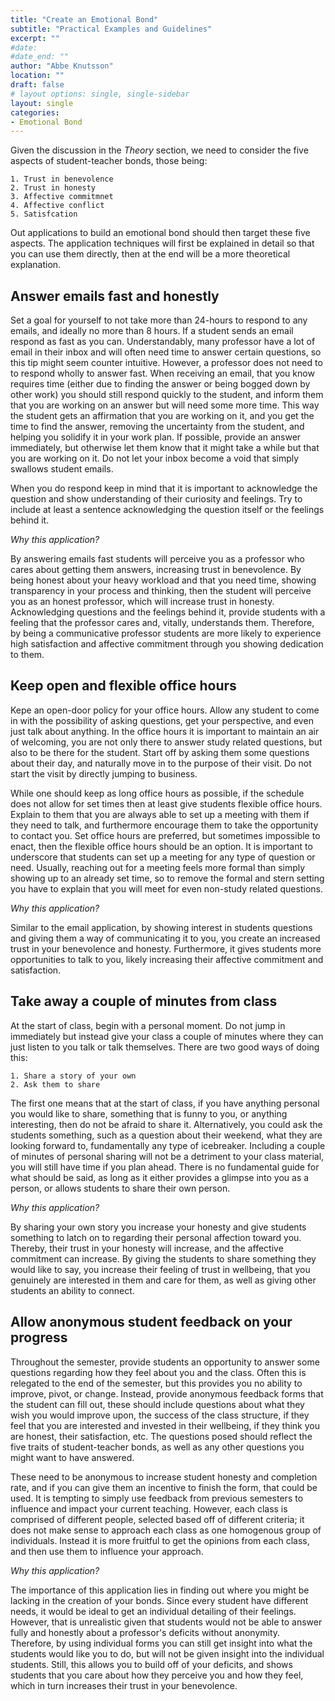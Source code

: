 ```yaml
---
title: "Create an Emotional Bond"
subtitle: "Practical Examples and Guidelines"
excerpt: ""
#date: 
#date_end: ""
author: "Abbe Knutsson"
location: ""
draft: false
# layout options: single, single-sidebar
layout: single
categories:
- Emotional Bond
---
```


Given the discussion in the *Theory* section, we need to consider the five aspects of student-teacher bonds, those being:

    1. Trust in benevolence
    2. Trust in honesty
    3. Affective commitmnet
    4. Affective conflict 
    5. Satisfcation
    
Out applications to build an emotional bond should then target these five aspects. The application techniques will first be explained in detail so that you can use them directly, then at the end will be a more theoretical explanation.

## Answer emails fast and honestly

Set a goal for yourself to not take more than 24-hours to respond to any emails, and ideally no more than 8 hours. If a student sends an email respond as fast as you can. Understandably, many professor have a lot of email in their inbox and will often need time to answer certain questions, so this tip might seem counter intuitive. However, a professor does not need to to respond wholly to answer fast. When receiving an email, that you know requires time (either due to finding the answer or being bogged down by other work) you should still respond quickly to the student, and inform them that you are working on an answer but will need some more time. This way the student gets an affirmation that you are working on it, and you get the time to find the answer, removing the uncertainty from the student, and helping you solidify it in your work plan. If possible, provide an answer immediately, but otherwise let them know that it might take a while but that you are working on it. Do not let your inbox become a void that simply swallows student emails.

When you do respond keep in mind that it is important to acknowledge the question and show understanding of their curiosity and feelings. Try to include at least a sentence acknowledging the question itself or the feelings behind it. 

*Why this application?*

By answering emails fast students will perceive you as a professor who cares about getting them answers, increasing trust in benevolence. By being honest about your heavy workload and that you need time, showing transparency in your process and thinking, then the student will perceive you as an honest professor, which will increase trust in honesty. Acknowledging questions and the feelings behind it, provide students with a feeling that the professor cares and, vitally, understands them. Therefore, by being a communicative professor students are more likely to experience high satisfaction and affective commitment through you showing dedication to them. 

## Keep open and flexible office hours 

Kepe an open-door policy for your office hours. Allow any student to come in with the possibility of asking questions, get your perspective, and even just talk about anything. In the office hours it is important to maintain an air of welcoming, you are not only there to answer study related questions, but also to be there for the student. Start off by asking them some questions about their day, and naturally move in to the purpose of their visit. Do not start the visit by directly jumping to business. 

While one should keep as long office hours as possible, if the schedule does not allow for set times then at least give students flexible office hours. Explain to them that you are always able to set up a meeting with them if they need to talk, and furthermore encourage them to take the opportunity to contact you. Set office hours are preferred, but sometimes impossible to enact, then the flexible office hours should be an option. It is important to underscore that students can set up a meeting for any type of question or need. Usually, reaching out for a meeting feels more formal than simply showing up to an already set time, so to remove the formal and stern setting you have to explain that you will meet for even non-study related questions.  

*Why this application?*

Similar to the email application, by showing interest in students questions and giving them a way of communicating it to you, you create an increased trust in your benevolence and honesty. Furthermore, it gives students more opportunities to talk to you, likely increasing their affective commitment and satisfaction. 

## Take away a couple of minutes from class

At the start of class, begin with a personal moment. Do not jump in immediately but instead give your class a couple of minutes where they can just listen to you talk or talk themselves. There are two good ways of doing this:

    1. Share a story of your own 
    2. Ask them to share
    
The first one means that at the start of class, if you have anything personal you would like to share, something that is funny to you, or anything interesting, then do not be afraid to share it. Alternatively, you could ask the students something, such as a question about their weekend, what they are looking forward to, fundamentally any type of icebreaker. Including a couple of minutes of personal sharing will not be a detriment to your class material, you will still have time if you plan ahead. There is no fundamental guide for what should be said, as long as it either provides a glimpse into you as a person, or allows students to share their own person. 


*Why this application?*

By sharing your own story you increase your honesty and give students something to latch on to regarding their personal affection toward you. Thereby, their trust in your honesty will increase, and the affective commitment can increase. By giving the students to share something they would like to say, you increase their feeling of trust in wellbeing, that you genuinely are interested in them and care for them, as well as giving other students an ability to connect. 

## Allow anonymous student feedback on your progress

Throughout the semester, provide students an opportunity to answer some questions regarding how they feel about you and the class. Often this is relegated to the end of the semester, but this provides you no ability to improve, pivot, or change. Instead, provide anonymous feedback forms that the student can fill out, these should include questions about what they wish you would improve upon, the success of the class structure, if they feel that you are interested and invested in their wellbeing, if they think you are honest, their satisfaction, etc. The questions posed should reflect the five traits of student-teacher bonds, as well as any other questions you might want to have answered. 

These need to be anonymous to increase student honesty and completion rate, and if you can give them an incentive to finish the form, that could be used. It is tempting to simply use feedback from previous semesters to influence and impact your current teaching. However, each class is comprised of different people, selected based off of different criteria; it does not make sense to approach each class as one homogenous group of individuals. Instead it is more fruitful to get the opinions from each class, and then use them to influence your approach.

*Why this application?*

The importance of this application lies in finding out where you might be lacking in the creation of your bonds. Since every student have different needs, it would be ideal to get an individual detailing of their feelings. However, that is unrealistic given that students would not be able to answer fully and honestly about a professor's deficits without anonymity. Therefore, by using individual forms you can still get insight into what the students would like you to do, but will not be given insight into the individual students. Still, this allows you to build off of your deficits, and shows students that you care about how they perceive you and how they feel, which in turn increases their trust in your benevolence. 




